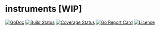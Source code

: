 # instruments [WIP]

[![GoDoc](https://godoc.org/github.com/jakeschurch/instruments?status.svg)](https://godoc.org/github.com/jakeschurch/instruments)
[![Build Status](https://travis-ci.org/jakeschurch/instruments.svg?branch=master)](https://travis-ci.org/jakeschurch/instruments)
[![Coverage Status](https://coveralls.io/repos/github/jakeschurch/instruments/badge.svg?branch=master)](https://coveralls.io/github/jakeschurch/instruments?branch=master)
[![Go Report Card](https://goreportcard.com/badge/github.com/jakeschurch/instruments)](https://goreportcard.com/report/github.com/jakeschurch/instruments)
[![License](https://img.shields.io/badge/license-MIT-blue.svg)](https://opensource.org/licenses/MIT)